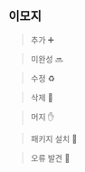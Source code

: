 
## 이모지

> 추가 :heavy_plus_sign:

> 미완성 :soon:

> 수정 :recycle:

> 삭제 :no_entry_sign:

> 머지 :hand:

> 패키지 설치 :flags:

> 오류 발견 :imp: